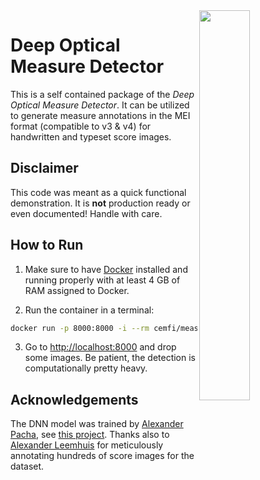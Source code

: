 <img align="right" width="40%" src="/preview.png">

# Deep Optical Measure Detector

This is a self contained package of the *Deep Optical Measure Detector*. It can be utilized to generate measure annotations in the MEI format (compatible to v3 & v4) for handwritten and typeset score images.

## Disclaimer
This code was meant as a quick functional demonstration. It is **not** production ready or even documented! Handle with care.

## How to Run
1. Make sure to have [Docker](https://www.docker.com/) installed and running properly with at least 4 GB of RAM assigned to Docker.

2. Run the container in a terminal:
```bash
docker run -p 8000:8000 -i --rm cemfi/measure-detector
```

3. Go to [http://localhost:8000](http://localhost:8000) and drop some images. Be patient, the detection is computationally pretty heavy.

## Acknowledgements
The DNN model was trained by [Alexander Pacha](https://github.com/apacha/), see [this project](https://github.com/OMR-Research/MeasureDetector/).
Thanks also to [Alexander Leemhuis](https://github.com/AlexL164) for meticulously annotating hundreds of score images for the dataset.
